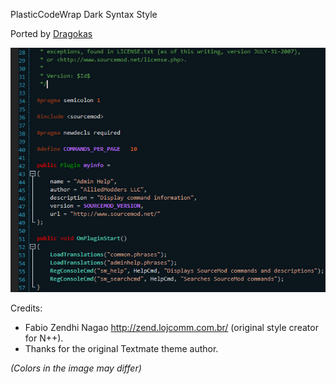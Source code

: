 PlasticCodeWrap Dark Syntax Style

Ported by [Dragokas](https://github.com/dragokas)

![](PlasticCodeWrap.png)

Credits:

 - Fabio Zendhi Nagao <http://zend.lojcomm.com.br/> (original style creator for N++).
 - Thanks for the original Textmate theme author.

*(Colors in the image may differ)*
